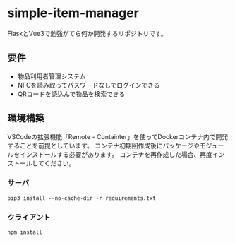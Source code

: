 # simple-item-manager
FlaskとVue3で勉強がてら何か開発するリポジトリです。

## 要件
- 物品利用者管理システム
- NFCを読み取ってパスワードなしでログインできる
- QRコードを読込んで物品を検索できる

## 環境構築
VSCodeの拡張機能「Remote - Containter」を使ってDockerコンテナ内で開発することを前提としています。
コンテナ初期回作成後にパッケージやモジュールをインストールする必要があります。
コンテナを再作成した場合、再度インストールしてください。
### サーバ
```pip3 install --no-cache-dir -r requirements.txt```
### クライアント
```npm install```
